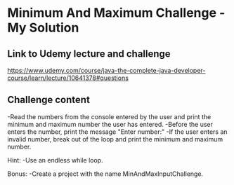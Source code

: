 # Minimum And Maximum Challenge - My Solution

## Link to Udemy lecture and challenge

https://www.udemy.com/course/java-the-complete-java-developer-course/learn/lecture/10641378#questions

## Challenge content

-Read the numbers from the console entered by the user and print the minimum and maximum number the user has entered.
-Before the user enters the number, print the message "Enter number:"
-If the user enters an invalid number, break out of the loop and print the minimum and maximum number.

Hint: 
-Use an endless while loop.

Bonus: 
-Create a project with the name MinAndMaxInputChallenge.
